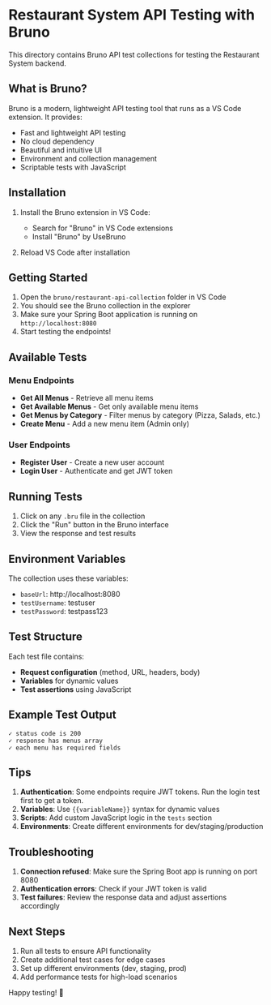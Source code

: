 # Restaurant System API Testing with Bruno

This directory contains Bruno API test collections for testing the Restaurant System backend.

## What is Bruno?

Bruno is a modern, lightweight API testing tool that runs as a VS Code extension. It provides:
- Fast and lightweight API testing
- No cloud dependency
- Beautiful and intuitive UI
- Environment and collection management
- Scriptable tests with JavaScript

## Installation

1. Install the Bruno extension in VS Code:
   - Search for "Bruno" in VS Code extensions
   - Install "Bruno" by UseBruno

2. Reload VS Code after installation

## Getting Started

1. Open the `bruno/restaurant-api-collection` folder in VS Code
2. You should see the Bruno collection in the explorer
3. Make sure your Spring Boot application is running on `http://localhost:8080`
4. Start testing the endpoints!

## Available Tests

### Menu Endpoints
- **Get All Menus** - Retrieve all menu items
- **Get Available Menus** - Get only available menu items
- **Get Menus by Category** - Filter menus by category (Pizza, Salads, etc.)
- **Create Menu** - Add a new menu item (Admin only)

### User Endpoints
- **Register User** - Create a new user account
- **Login User** - Authenticate and get JWT token

## Running Tests

1. Click on any `.bru` file in the collection
2. Click the "Run" button in the Bruno interface
3. View the response and test results

## Environment Variables

The collection uses these variables:
- `baseUrl`: http://localhost:8080
- `testUsername`: testuser
- `testPassword`: testpass123

## Test Structure

Each test file contains:
- **Request configuration** (method, URL, headers, body)
- **Variables** for dynamic values
- **Test assertions** using JavaScript

## Example Test Output

```
✓ status code is 200
✓ response has menus array
✓ each menu has required fields
```

## Tips

1. **Authentication**: Some endpoints require JWT tokens. Run the login test first to get a token.
2. **Variables**: Use `{{variableName}}` syntax for dynamic values
3. **Scripts**: Add custom JavaScript logic in the `tests` section
4. **Environments**: Create different environments for dev/staging/production

## Troubleshooting

1. **Connection refused**: Make sure the Spring Boot app is running on port 8080
2. **Authentication errors**: Check if your JWT token is valid
3. **Test failures**: Review the response data and adjust assertions accordingly

## Next Steps

1. Run all tests to ensure API functionality
2. Create additional test cases for edge cases
3. Set up different environments (dev, staging, prod)
4. Add performance tests for high-load scenarios

Happy testing! 🚀
